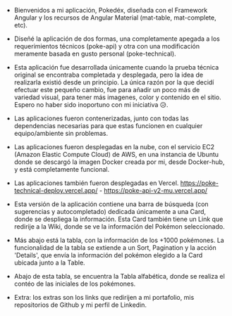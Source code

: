 - Bienvenidos a mi aplicación, Pokedéx, diseñada con el Framework Angular y los recursos de Angular Material (mat-table, mat-complete, etc).

- Diseñé la aplicación de dos formas, una completamente apegada a los requerimientos técnicos (poke-api) y otra con una
  modificación meramente basada en gusto personal (poke-technical).

- Esta aplicación fue desarrollada únicamente cuando la prueba técnica original se encontraba completada y desplegada, pero la idea de realizarla existió desde un principio. La única razón por la que decidí efectuar este pequeño cambio, fue para añadir un poco más de variedad visual, para tener más imagenes, color y contenido en el sitio. Espero no haber sido inoportuno con mi iniciativa 😥.

- Las aplicaciones fueron contenerizadas, junto con todas las dependencias necesarias para que estas funcionen en cualquier equipo/ambiente sin problemas.

- Las aplicaciones fueron desplegadas en la nube, con el servicio EC2 (Amazon Elastic Compute Cloud) de AWS, en una instancia de Ubuntu donde se descargó la imagen Docker creada por mi, desde Docker-hub, y está completamente funcional.

- Las aplicaciones también fueron desplegadas en Vercel. https://poke-technical-deploy.vercel.app/ - https://poke-api-v2-mu.vercel.app/

- Esta versión de la aplicación contiene una barra de búsqueda (con sugerencias y autocompletado) dedicada únicamente a una Card, donde se despliega la información. Esta Card también tiene un Link que redirije a la Wiki, donde se ve la información del Pokémon seleccionado.

- Más abajo está la tabla, con la información de los +1000 pokémones. La funcionalidad de la tabla se extiende a un Sort, Pagination y la acción 'Details', que envía la información del pokémon elegido a la Card ubicada junto a la Table.

- Abajo de esta tabla, se encuentra la Tabla alfabética, donde se realiza el contéo de las iniciales de los pokémones.

- Extra: los extras son los links que redirijen a mi portafolio, mis repositorios de Github y mi perfil de Linkedin.

